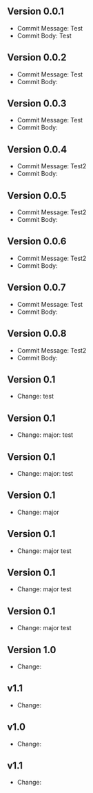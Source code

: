 ## Version 0.0.1
- Commit Message: Test
- Commit Body: Test

## Version 0.0.2
- Commit Message: Test
- Commit Body: 

## Version 0.0.3
- Commit Message: Test
- Commit Body: 

## Version 0.0.4
- Commit Message: Test2
- Commit Body: 

## Version 0.0.5
- Commit Message: Test2
- Commit Body: 

## Version 0.0.6
- Commit Message: Test2
- Commit Body: 

## Version 0.0.7
- Commit Message: Test
- Commit Body: 

## Version 0.0.8
- Commit Message: Test2
- Commit Body: 

## Version 0.1
- Change: test

## Version 0.1
- Change: major: test

## Version 0.1
- Change: major: test

## Version 0.1
- Change: major

## Version 0.1
- Change: major test

## Version 0.1
- Change: major test

## Version 0.1
- Change: major test

## Version 1.0
- Change: 

## v1.1
- Change: 

## v1.0
- Change: 

## v1.1
- Change: 

